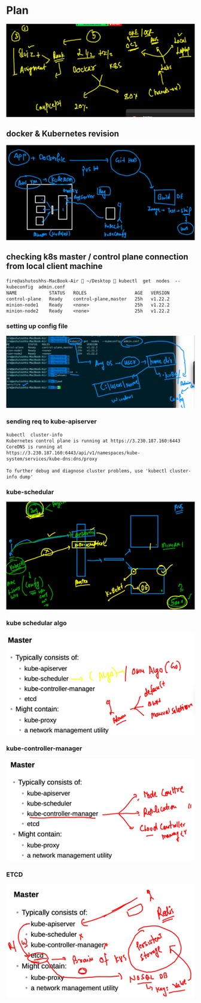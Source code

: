 # Plan 

<img src="plan.png">

## docker & Kubernetes revision 

<img src="rev.png">

## checking k8s master / control plane connection from local client machine 

```
fire@ashutoshhs-MacBook-Air  ~/Desktop  kubectl  get  nodes  --kubeconfig  admin.conf 
NAME            STATUS   ROLES                  AGE   VERSION
control-plane   Ready    control-plane,master   25h   v1.22.2
minion-node1    Ready    <none>                 25h   v1.22.2
minion-node2    Ready    <none>                 25h   v1.22.2

```

### setting up config file 

<img src="config.png">



### sending req to kube-apiserver 

```
kubectl  cluster-info 
Kubernetes control plane is running at https://3.230.187.160:6443
CoreDNS is running at https://3.230.187.160:6443/api/v1/namespaces/kube-system/services/kube-dns:dns/proxy

To further debug and diagnose cluster problems, use 'kubectl cluster-info dump'

```

### kube-schedular

<img src="sche.png">

### kube schedular algo 

<img src="schealgo.png">

### kube-controller-manager

<img src="kubec.png">

### ETCD 

<img src="etcd.png">

